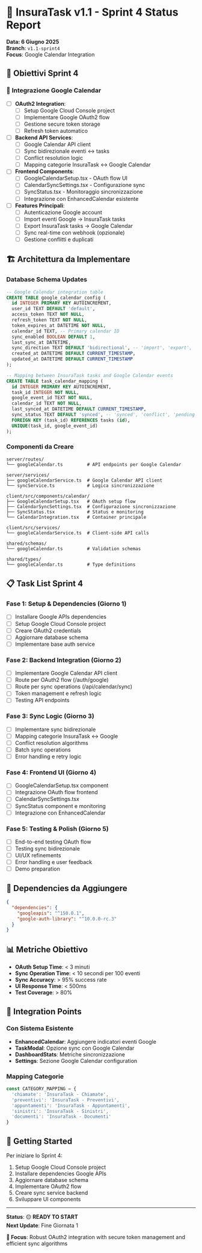 # 📅 InsuraTask v1.1 - Sprint 4 Status Report
**Data: 6 Giugno 2025**  
**Branch**: `v1.1-sprint4`  
**Focus**: Google Calendar Integration

## 🎯 **Obiettivi Sprint 4**

### 📅 **Integrazione Google Calendar**
- [ ] **OAuth2 Integration**:
  - [ ] Setup Google Cloud Console project
  - [ ] Implementare Google OAuth2 flow
  - [ ] Gestione secure token storage
  - [ ] Refresh token automatico

- [ ] **Backend API Services**:
  - [ ] Google Calendar API client
  - [ ] Sync bidirezionale eventi ↔ tasks
  - [ ] Conflict resolution logic
  - [ ] Mapping categorie InsuraTask ↔ Google Calendar

- [ ] **Frontend Components**:
  - [ ] GoogleCalendarSetup.tsx - OAuth flow UI
  - [ ] CalendarSyncSettings.tsx - Configurazione sync
  - [ ] SyncStatus.tsx - Monitoraggio sincronizzazione
  - [ ] Integrazione con EnhancedCalendar esistente

- [ ] **Features Principali**:
  - [ ] Autenticazione Google account
  - [ ] Import eventi Google → InsuraTask tasks
  - [ ] Export InsuraTask tasks → Google Calendar
  - [ ] Sync real-time con webhook (opzionale)
  - [ ] Gestione conflitti e duplicati

## 🏗️ **Architettura da Implementare**

### Database Schema Updates
```sql
-- Google Calendar integration table
CREATE TABLE google_calendar_config (
  id INTEGER PRIMARY KEY AUTOINCREMENT,
  user_id TEXT DEFAULT 'default',
  access_token TEXT NOT NULL,
  refresh_token TEXT NOT NULL,
  token_expires_at DATETIME NOT NULL,
  calendar_id TEXT, -- Primary calendar ID
  sync_enabled BOOLEAN DEFAULT 1,
  last_sync_at DATETIME,
  sync_direction TEXT DEFAULT 'bidirectional', -- 'import', 'export', 'bidirectional'
  created_at DATETIME DEFAULT CURRENT_TIMESTAMP,
  updated_at DATETIME DEFAULT CURRENT_TIMESTAMP
);

-- Mapping between InsuraTask tasks and Google Calendar events
CREATE TABLE task_calendar_mapping (
  id INTEGER PRIMARY KEY AUTOINCREMENT,
  task_id INTEGER NOT NULL,
  google_event_id TEXT NOT NULL,
  calendar_id TEXT NOT NULL,
  last_synced_at DATETIME DEFAULT CURRENT_TIMESTAMP,
  sync_status TEXT DEFAULT 'synced', -- 'synced', 'conflict', 'pending'
  FOREIGN KEY (task_id) REFERENCES tasks (id),
  UNIQUE(task_id, google_event_id)
);
```

### Componenti da Creare
```
server/routes/
└── googleCalendar.ts         # API endpoints per Google Calendar

server/services/
├── googleCalendarService.ts  # Google Calendar API client
└── syncService.ts            # Logica sincronizzazione

client/src/components/calendar/
├── GoogleCalendarSetup.tsx   # OAuth setup flow
├── CalendarSyncSettings.tsx  # Configurazione sincronizzazione
├── SyncStatus.tsx            # Status e monitoring
└── CalendarIntegration.tsx   # Container principale

client/src/services/
└── googleCalendarService.ts  # Client-side API calls

shared/schemas/
└── googleCalendar.ts         # Validation schemas

shared/types/
└── googleCalendar.ts         # Type definitions
```

## 📋 **Task List Sprint 4**

### Fase 1: Setup & Dependencies (Giorno 1)
- [ ] Installare Google APIs dependencies
- [ ] Setup Google Cloud Console project
- [ ] Creare OAuth2 credentials
- [ ] Aggiornare database schema
- [ ] Implementare base auth service

### Fase 2: Backend Integration (Giorno 2)
- [ ] Implementare Google Calendar API client
- [ ] Route per OAuth2 flow (/auth/google)
- [ ] Route per sync operations (/api/calendar/sync)
- [ ] Token management e refresh logic
- [ ] Testing API endpoints

### Fase 3: Sync Logic (Giorno 3)
- [ ] Implementare sync bidirezionale
- [ ] Mapping categorie InsuraTask ↔ Google
- [ ] Conflict resolution algorithms
- [ ] Batch sync operations
- [ ] Error handling e retry logic

### Fase 4: Frontend UI (Giorno 4)
- [ ] GoogleCalendarSetup.tsx component
- [ ] Integrazione OAuth flow frontend
- [ ] CalendarSyncSettings.tsx
- [ ] SyncStatus component e monitoring
- [ ] Integrazione con EnhancedCalendar

### Fase 5: Testing & Polish (Giorno 5)
- [ ] End-to-end testing OAuth flow
- [ ] Testing sync bidirezionale
- [ ] UI/UX refinements
- [ ] Error handling e user feedback
- [ ] Demo preparation

## 🔧 **Dependencies da Aggiungere**

```json
{
  "dependencies": {
    "googleapis": "^150.0.1",
    "google-auth-library": "^10.0.0-rc.3"
  }
}
```

## 📊 **Metriche Obiettivo**

- **OAuth Setup Time**: < 3 minuti
- **Sync Operation Time**: < 10 secondi per 100 eventi
- **Sync Accuracy**: > 95% success rate
- **UI Response Time**: < 500ms
- **Test Coverage**: > 80%

## 🎯 **Integration Points**

### Con Sistema Esistente
- **EnhancedCalendar**: Aggiungere indicatori eventi Google
- **TaskModal**: Opzione sync con Google Calendar
- **DashboardStats**: Metriche sincronizzazione
- **Settings**: Sezione Google Calendar configuration

### Mapping Categorie
```typescript
const CATEGORY_MAPPING = {
  'chiamate': 'InsuraTask - Chiamate',
  'preventivi': 'InsuraTask - Preventivi',
  'appuntamenti': 'InsuraTask - Appuntamenti',
  'sinistri': 'InsuraTask - Sinistri',
  'documenti': 'InsuraTask - Documenti'
}
```

## 🚀 **Getting Started**

Per iniziare lo Sprint 4:
1. Setup Google Cloud Console project
2. Installare dependencies Google APIs
3. Aggiornare database schema
4. Implementare OAuth2 flow
5. Creare sync service backend
6. Sviluppare UI components

---

**Status**: 🟡 **READY TO START**  
**Next Update**: Fine Giornata 1

**🎯 Focus**: Robust OAuth2 integration with secure token management and efficient sync algorithms
